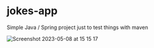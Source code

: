 # jokes-app

Simple Java / Spring project just to test things with maven

![Screenshot 2023-05-08 at 15 15 17](https://user-images.githubusercontent.com/104509240/236833961-1e6acfe5-c6a8-4281-b2ba-7993fa1b2b44.png)
